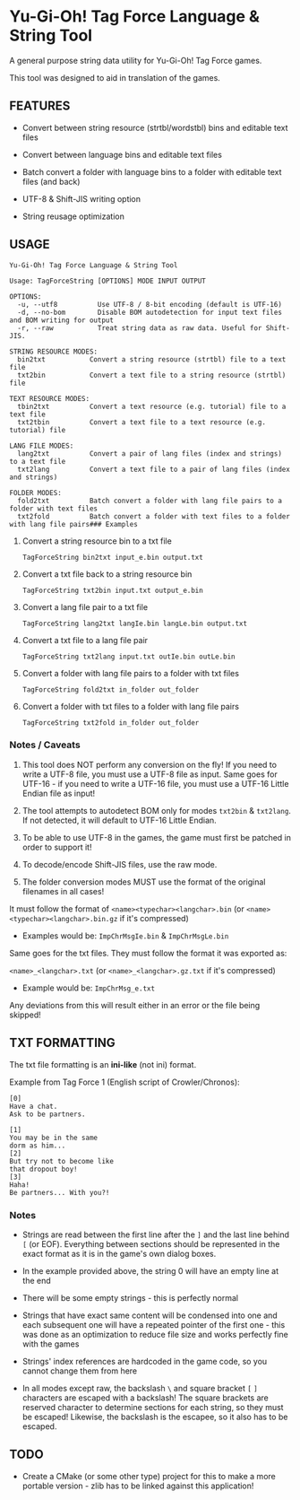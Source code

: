 # Yu-Gi-Oh! Tag Force Language & String Tool

A general purpose string data utility for Yu-Gi-Oh! Tag Force games.

This tool was designed to aid in translation of the games.

## FEATURES

- Convert between string resource (strtbl/wordstbl) bins and editable text files

- Convert between language bins and editable text files

- Batch convert a folder with language bins to a folder with editable text files (and back)

- UTF-8 & Shift-JIS writing option

- String reusage optimization

## USAGE

```
Yu-Gi-Oh! Tag Force Language & String Tool

Usage: TagForceString [OPTIONS] MODE INPUT OUTPUT

OPTIONS:
  -u, --utf8          Use UTF-8 / 8-bit encoding (default is UTF-16)
  -d, --no-bom        Disable BOM autodetection for input text files and BOM writing for output
  -r, --raw           Treat string data as raw data. Useful for Shift-JIS.

STRING RESOURCE MODES:
  bin2txt           Convert a string resource (strtbl) file to a text file
  txt2bin           Convert a text file to a string resource (strtbl) file

TEXT RESOURCE MODES:
  tbin2txt          Convert a text resource (e.g. tutorial) file to a text file
  txt2tbin          Convert a text file to a text resource (e.g. tutorial) file

LANG FILE MODES:
  lang2txt          Convert a pair of lang files (index and strings) to a text file
  txt2lang          Convert a text file to a pair of lang files (index and strings)

FOLDER MODES:
  fold2txt          Batch convert a folder with lang file pairs to a folder with text files
  txt2fold          Batch convert a folder with text files to a folder with lang file pairs### Examples
```

1. Convert a string resource bin to a txt file
   
   `TagForceString bin2txt input_e.bin output.txt`

2. Convert a txt file back to a string resource bin
   
   `TagForceString txt2bin input.txt output_e.bin`

3. Convert a lang file pair to a txt file
   
   `TagForceString lang2txt langIe.bin langLe.bin output.txt`

4. Convert a txt file to a lang file pair
   
   `TagForceString txt2lang input.txt outIe.bin outLe.bin`

5. Convert a folder with lang file pairs to a folder with txt files
   
   `TagForceString fold2txt in_folder out_folder`

6. Convert a folder with txt files to a folder with lang file pairs
   
   `TagForceString txt2fold in_folder out_folder`

### Notes / Caveats

1. This tool does NOT perform any conversion on the fly! If you need to write a UTF-8 file, you must use a UTF-8 file as input. Same goes for UTF-16 - if you need to write a UTF-16 file, you must use a UTF-16 Little Endian file as input!

2. The tool attempts to autodetect BOM only for modes `txt2bin` & `txt2lang`. If not detected, it will default to UTF-16 Little Endian.

3. To be able to use UTF-8 in the games, the game must first be patched in order to support it!

4. To decode/encode Shift-JIS files, use the raw mode.

5. The folder conversion modes MUST use the format of the original filenames in all cases! 

It must follow the format of `<name><typechar><langchar>.bin` (or `<name><typechar><langchar>.bin.gz` if it's compressed)

- Examples would be: `ImpChrMsgIe.bin` & `ImpChrMsgLe.bin`

Same goes for the txt files. They must follow the format it was exported as:

`<name>_<langchar>.txt` (or `<name>_<langchar>.gz.txt` if it's compressed)

- Example would be: `ImpChrMsg_e.txt`

Any deviations from this will result either in an error or the file being skipped!

## TXT FORMATTING

The txt file formatting is an **ini-like** (not ini) format.

Example from Tag Force 1 (English script of Crowler/Chronos):

```
[0]
Have a chat.
Ask to be partners.

[1]
You may be in the same
dorm as him...
[2]
But try not to become like
that dropout boy!
[3]
Haha!
Be partners... With you?!
```

### Notes

- Strings are read between the first line after the `]`  and the last line behind `[` (or EOF). 
  Everything between sections should be represented in the exact format as it is in the game's own dialog boxes.

- In the example provided above, the string 0 will have an empty line at the end

- There will be some empty strings - this is perfectly normal

- Strings that have exact same content will be condensed into one and each subsequent one will have a repeated pointer of the first one - this was done as an optimization to reduce file size and works perfectly fine with the games

- Strings' index references are hardcoded in the game code, so you cannot change them from here

- In all modes except raw, the backslash `\` and square bracket `[` `]` characters are escaped with a backslash! The square brackets are reserved character to determine sections for each string, so they must be escaped! Likewise, the backslash is the escapee, so it also has to be escaped.

## TODO

- Create a CMake (or some other type) project for this to make a more portable version - zlib has to be linked against this application!
